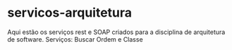 # servicos-arquitetura
Aqui estão os serviços rest e SOAP criados para a disciplina de arquitetura de software. Serviços: Buscar Ordem e Classe
